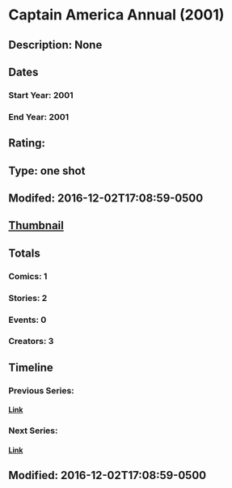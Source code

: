# Captain America Annual (2001)
## Description: None
## Dates
### Start Year: 2001
### End Year: 2001
## Rating: 
## Type: one shot
## Modifed: 2016-12-02T17:08:59-0500
## [Thumbnail](http://i.annihil.us/u/prod/marvel/i/mg/b/40/image_not_available.jpg)
## Totals
### Comics: 1
### Stories: 2
### Events: 0
### Creators: 3
## Timeline
### Previous Series: 
#### [Link]()
### Next Series: 
#### [Link]()
## Modified: 2016-12-02T17:08:59-0500